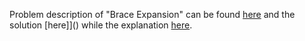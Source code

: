 Problem description of "Brace Expansion" can be found [here](https://leetcode.com/problems/brace-expansion/)
and the solution [here]]() while 
the explanation [here](https://leetcode.com/problems/brace-expansion/solutions/3087965/python-solution-bfs-fastish-very-efficient/).